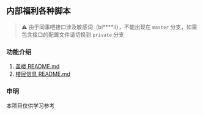 ## 内部福利各种脚本
> ⚠️ 由于同事吧接口涉及敏感词（bi****li），不能出现在 `master` 分支，如需包含接口的配置文件请切换到 `private` 分支

### 功能介绍
1. [盖楼 README.md](https://github.com/demoManito/bilibiliscript/tree/master/building)
2. [楼层信息 README.md](https://github.com/demoManito/bilibiliscript/tree/master/floor)

### 申明
本项目仅供学习参考


